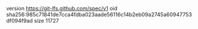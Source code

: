version https://git-lfs.github.com/spec/v1
oid sha256:985c71841de7cca4fdba023aade56116c14b2eb09a2745a60947753df094f9ad
size 11727
